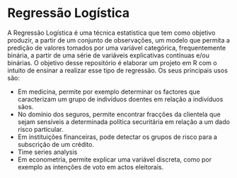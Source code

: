 Regressão Logística
===========================
A Regressão Logística é uma técnica estatística que tem como objetivo produzir, a partir de um conjunto de observações, um modelo que permita a predição de valores tomados por uma variável categórica, frequentemente binária, a partir de uma série de variáveis explicativas contínuas e/ou binárias. O objetivo desse repositório é elaborar um projeto em R com o intuito de ensinar a realizar esse tipo de regressão. Os seus principais usos são: 

*  Em medicina, permite por exemplo determinar os factores que caracterizam um grupo de indivíduos doentes em relação a indivíduos sãos.
*  No domínio dos seguros, permite encontrar fracções da clientela que sejam sensíveis a determinada política securitária em relação a um dado risco particular.
*  Em instituições financeiras, pode detectar os grupos de risco para a subscrição de um crédito.
*  Time series analysis
*  Em econometria, permite explicar uma variável discreta, como por exemplo as intenções de voto em actos eleitorais.



